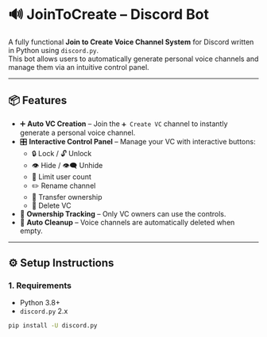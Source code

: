 # 🔊 JoinToCreate – Discord Bot

A fully functional **Join to Create Voice Channel System** for Discord written in Python using `discord.py`.  
This bot allows users to automatically generate personal voice channels and manage them via an intuitive control panel.

---

## 📦 Features

- ➕ **Auto VC Creation** – Join the `➕ Create VC` channel to instantly generate a personal voice channel.
- 🎛️ **Interactive Control Panel** – Manage your VC with interactive buttons:
  - 🔒 Lock / 🔓 Unlock
  - 👁 Hide / 👁‍🗨 Unhide
  - 👥 Limit user count
  - ✏️ Rename channel
  - 👑 Transfer ownership
  - 🚫 Delete VC
- 🧠 **Ownership Tracking** – Only VC owners can use the controls.
- 🧹 **Auto Cleanup** – Voice channels are automatically deleted when empty.

---

## ⚙️ Setup Instructions

### 1. Requirements

- Python 3.8+
- `discord.py` 2.x

```bash
pip install -U discord.py
